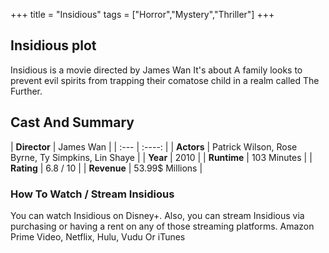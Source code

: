 +++
title = "Insidious"
tags = ["Horror","Mystery","Thriller"]
+++
## Insidious plot
Insidious is a movie directed by James Wan It's about A family looks to prevent evil spirits from trapping their comatose child in a realm called The Further.
## Cast And Summary
| **Director**      | James Wan |
    | :---        |    :----:   |
    |  **Actors** | Patrick Wilson, Rose Byrne, Ty Simpkins, Lin Shaye |
    | **Year**   | 2010    |
    |  **Runtime** | 103 Minutes |
    |  **Rating** | 6.8 / 10 | 
    |  **Revenue** | 53.99$ Millions |
### How To Watch / Stream Insidious
You can watch Insidious on Disney+.
Also, you can stream Insidious via purchasing or having a rent on any of those streaming platforms.
Amazon Prime Video, Netflix, Hulu, Vudu Or iTunes